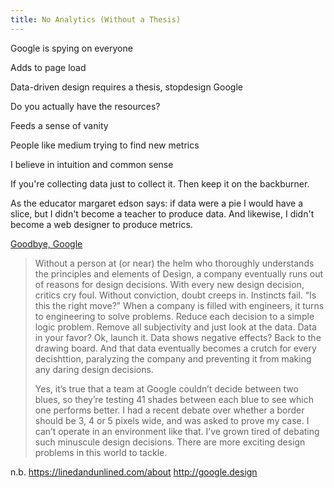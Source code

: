 ```yaml
---
title: No Analytics (Without a Thesis)
---
```


Google is spying on everyone

Adds to page load

Data-driven design requires a thesis, stopdesign Google

Do you actually have the resources?

Feeds a sense of vanity

People like medium trying to find new metrics

I believe in intuition and common sense

If you're collecting data just to collect it. Then keep it on the backburner.

As the educator margaret edson says: if data were a pie I would have a slice, but I didn't become a teacher to produce data. And likewise, I didn't become a web designer to produce metrics.

[Goodbye, Google](http://stopdesign.com/archive/2009/03/20/goodbye-google.html)

> Without a person at (or near) the helm who thoroughly understands the principles and elements of Design, a company eventually runs out of reasons for design decisions. With every new design decision, critics cry foul. Without conviction, doubt creeps in. Instincts fail. “Is this the right move?” When a company is filled with engineers, it turns to engineering to solve problems. Reduce each decision to a simple logic problem. Remove all subjectivity and just look at the data. Data in your favor? Ok, launch it. Data shows negative effects? Back to the drawing board. And that data eventually becomes a crutch for every decishttion, paralyzing the company and preventing it from making any daring design decisions.
>
> Yes, it’s true that a team at Google couldn’t decide between two blues, so they’re testing 41 shades between each blue to see which one performs better. I had a recent debate over whether a border should be 3, 4 or 5 pixels wide, and was asked to prove my case. I can’t operate in an environment like that. I’ve grown tired of debating such minuscule design decisions. There are more exciting design problems in this world to tackle.

n.b. https://linedandunlined.com/about http://google.design
